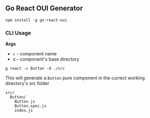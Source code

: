 ## Go React OUI Generator

```
npm install -g go-react-oui
```

### CLI Usage

**Args**

- `c` - component name
- `d` - component's base directory

```
g react -c Button -d ./src
```

This will generate a `Button` pure component in the currect working directory's src folder

```
src/
  Button/
    Button.js
    Button.spec.js
    index.js
```

